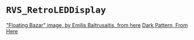 # ``RVS_RetroLEDDisplay``

["Floating Bazar" image, by Emilis Baltrusaitis, from here](https://www.artstation.com/artwork/QYdK3)
[Dark Pattern, From Here](http://designbeep.com/2011/06/24/ultimate-collection-of-dark-patterns-for-your-future-projects/)
